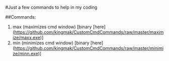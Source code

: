 #Just a few commands to help in my coding

##Commands: 

1. max (maximizes cmd window) [binary [here] (https://github.com/kingmak/CustomCmdCommands/raw/master/maximize/maxx.exe)]
2. min (minimizes cmd window) [binary [here] (https://github.com/kingmak/CustomCmdCommands/raw/master/minimize/minn.exe)]
